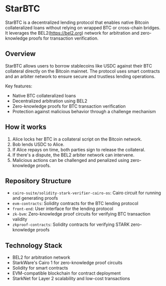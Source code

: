 # StarBTC

StarBTC is a decentralized lending protocol that enables native Bitcoin collateralized loans without relying on wrapped BTC or cross-chain bridges. It leverages the BEL2(https://bel2.org) network for arbitration and zero-knowledge proofs for transaction verification.

## Overview

StarBTC allows users to borrow stablecoins like USDC against their BTC collateral directly on the Bitcoin mainnet. The protocol uses smart contracts and an arbiter network to ensure secure and trustless lending operations.

Key features:
- Native BTC collateralized loans
- Decentralized arbitration using BEL2
- Zero-knowledge proofs for BTC transaction verification
- Protection against malicious behavior through a challenge mechanism

## How it works

1. Alice locks her BTC in a collateral script on the Bitcoin network.
2. Bob lends USDC to Alice.
3. If Alice repays on time, both parties sign to release the collateral.
4. If there's a dispute, the BEL2 arbiter network can intervene.
5. Malicious actions can be challenged and penalized using zero-knowledge proofs.

## Repository Structure

- `cairo-suite/solidity-stark-verifier-cairo-os`: Cairo circuit for running and generating proofs
- `evm-contracts`: Solidity contracts for the BTC lending protocol
- `front-end`: User interface for the lending protocol
- `zk-bvm`: Zero-knowledge proof circuits for verifying BTC transaction validity
- `zkproof-contracts`: Solidity contracts for verifying STARK zero-knowledge proofs

## Technology Stack

- BEL2 for arbitration network
- StarkWare's Cairo 1 for zero-knowledge proof circuits
- Solidity for smart contracts
- EVM-compatible blockchain for contract deployment
- StarkNet for Layer 2 scalability and low-cost transactions
